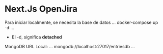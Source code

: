 # Next.Js OpenJira
Para iniciar localmente, se necesita la base de datos
...
docker-compose up -d
...

* El -d, significa __detached__

MongoDB URL Local:
...
mongodb://localhost:27017/entriesdb
...
